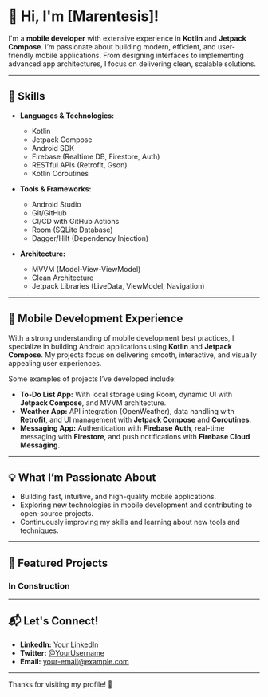 # 👋 Hi, I'm [Marentesis]!

I'm a **mobile developer** with extensive experience in **Kotlin** and **Jetpack Compose**. I’m passionate about building modern, efficient, and user-friendly mobile applications. From designing interfaces to implementing advanced app architectures, I focus on delivering clean, scalable solutions.

---

## 🚀 Skills

- **Languages & Technologies:**
  - Kotlin
  - Jetpack Compose
  - Android SDK
  - Firebase (Realtime DB, Firestore, Auth)
  - RESTful APIs (Retrofit, Gson)
  - Kotlin Coroutines

- **Tools & Frameworks:**
  - Android Studio
  - Git/GitHub
  - CI/CD with GitHub Actions
  - Room (SQLite Database)
  - Dagger/Hilt (Dependency Injection)

- **Architecture:**
  - MVVM (Model-View-ViewModel)
  - Clean Architecture
  - Jetpack Libraries (LiveData, ViewModel, Navigation)

---

## 📱 Mobile Development Experience

With a strong understanding of mobile development best practices, I specialize in building Android applications using **Kotlin** and **Jetpack Compose**. My projects focus on delivering smooth, interactive, and visually appealing user experiences.

Some examples of projects I’ve developed include:

- **To-Do List App:** With local storage using Room, dynamic UI with **Jetpack Compose**, and MVVM architecture.
- **Weather App:** API integration (OpenWeather), data handling with **Retrofit**, and UI management with **Jetpack Compose** and **Coroutines**.
- **Messaging App:** Authentication with **Firebase Auth**, real-time messaging with **Firestore**, and push notifications with **Firebase Cloud Messaging**.

---

## 💡 What I’m Passionate About

- Building fast, intuitive, and high-quality mobile applications.
- Exploring new technologies in mobile development and contributing to open-source projects.
- Continuously improving my skills and learning about new tools and techniques.

---

## 📝 Featured Projects

### In Construction
---

## 📬 Let's Connect!

- **LinkedIn:** [Your LinkedIn](link-to-your-linkedin)
- **Twitter:** [@YourUsername](link-to-your-twitter)
- **Email:** [your-email@example.com](mailto:your-email@example.com)

---

Thanks for visiting my profile! 🚀
